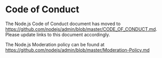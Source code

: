 # Code of Conduct

The Node.js Code of Conduct document has moved to
https://github.com/nodejs/admin/blob/master/CODE_OF_CONDUCT.md. Please update
links to this document accordingly.

The Node.js Moderation policy can be found at
https://github.com/nodejs/admin/blob/master/Moderation-Policy.md
